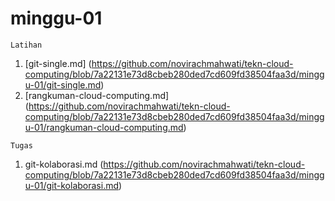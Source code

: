 # minggu-01

```
Latihan
```
1. [git-single.md] (https://github.com/novirachmahwati/tekn-cloud-computing/blob/7a22131e73d8cbeb280ded7cd609fd38504faa3d/minggu-01/git-single.md)
2. [rangkuman-cloud-computing.md] (https://github.com/novirachmahwati/tekn-cloud-computing/blob/7a22131e73d8cbeb280ded7cd609fd38504faa3d/minggu-01/rangkuman-cloud-computing.md)

```
Tugas
```
1. git-kolaborasi.md (https://github.com/novirachmahwati/tekn-cloud-computing/blob/7a22131e73d8cbeb280ded7cd609fd38504faa3d/minggu-01/git-kolaborasi.md)